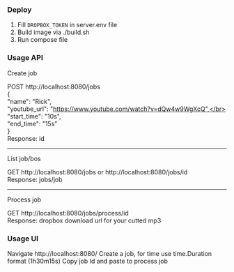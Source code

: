 ### Deploy
1. Fill `DROPBOX_TOKEN` in server.env file
2. Build image via ./build.sh
3. Run compose file

### Usage API
Create job

POST http://localhost:8080/jobs </br>
{</br>
  "name": "Rick", </br>
  "youtube_url": "https://www.youtube.com/watch?v=dQw4w9WgXcQ",</br>
  "start_time": "10s",</br>
  "end_time": "15s" </br>
} </br>
Response: id

---

List job/bos

GET http://localhost:8080/jobs or http://localhost:8080/jobs/id </br>
Response: jobs/job

---

Process job

GET http://localhost:8080/jobs/process/id </br>
Response: dropbox download url for your cutted mp3

### Usage UI
Navigate http://localhost:8080/
Create a job, for time use time.Duration format (1h30m15s)
Copy job Id and paste to process job
